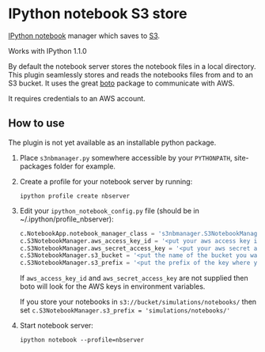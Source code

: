# IPython notebook S3 store

[IPython notebook](http://ipython.org/ipython-doc/dev/interactive/htmlnotebook.html) manager which saves to [S3](http://aws.amazon.com/s3/).

Works with IPython 1.1.0

By default the notebook server stores the notebook files in a local directory.
This plugin seamlessly stores and reads the notebooks files from and to an S3 bucket.
It uses the great [boto](https://github.com/boto/boto) package to communicate with AWS.

It requires credentials to an AWS account.

## How to use

The plugin is not yet available as an installable python package.

1. Place `s3nbmanager.py` somewhere accessible by your `PYTHONPATH`, site-packages folder for example.

2. Create a profile for your notebook server by running:

    ```
    ipython profile create nbserver
    ```

3. Edit your `ipython_notebook_config.py` file (should be in ~/.ipython/profile_nbserver):

    ```python
    c.NotebookApp.notebook_manager_class = 's3nbmanager.S3NotebookManager'
    c.S3NotebookManager.aws_access_key_id = '<put your aws access key id here>'
    c.S3NotebookManager.aws_secret_access_key = '<put your aws secret access key here>'
    c.S3NotebookManager.s3_bucket = '<put the name of the bucket you want to use>'
    c.S3NotebookManager.s3_prefix = '<put the prefix of the key where your notebooks are stored>'
    ```

    If ``aws_access_key_id`` and ``aws_secret_access_key`` are not supplied
    then boto will look for the AWS keys in environment variables.

    If you store your notebooks in ``s3://bucket/simulations/notebooks/`` then
    set ``c.S3NotebookManager.s3_prefix = 'simulations/notebooks/'``

4. Start notebook server:

    ```
    ipython notebook --profile=nbserver
    ```
